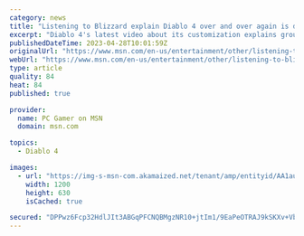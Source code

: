 ```yaml
---
category: news
title: "Listening to Blizzard explain Diablo 4 over and over again is driving me mad"
excerpt: "Diablo 4's latest video about its customization explains groundbreaking info like how you can choose different hairstyles for your characters and spend skill points to create a unique build. Blizzard is spending this precious time to let us know some of t"
publishedDateTime: 2023-04-28T10:01:59Z
originalUrl: "https://www.msn.com/en-us/entertainment/other/listening-to-blizzard-explain-diablo-4-over-and-over-again-is-driving-me-mad/ar-AA1auKah"
webUrl: "https://www.msn.com/en-us/entertainment/other/listening-to-blizzard-explain-diablo-4-over-and-over-again-is-driving-me-mad/ar-AA1auKah"
type: article
quality: 84
heat: 84
published: true

provider:
  name: PC Gamer on MSN
  domain: msn.com

topics:
  - Diablo 4

images:
  - url: "https://img-s-msn-com.akamaized.net/tenant/amp/entityid/AA1auCFg.img?h=630&w=1200&m=6&q=60&o=t&l=f&f=jpg"
    width: 1200
    height: 630
    isCached: true

secured: "DPPwz6Fcp32HdlJIt3ABGqPFCNQBMgzNR10+jtIm1/9EaPeOTRAJ9kSKXv+VbZ3pyBtyn8BZyPWUBN21zyD/feCzdNdO9MMovGYbWNNDKhAiuTSAX5QW0EcJxvzeXz+2fXjHlznt5W++jgFH2QPZ1rdzGMt5KFONcbZUPvaUllIXy2h0oYGYcRtTQLSRjtvwKPLkWS9t4sHjtrGnkz67fvfB/kjmIbeWxBtfM4Nnf3iDMIC/elmDAQgSHEgVszujB/gy6vrxlA6VFDJDkxOQftYiq/kCusWL2sxvTa1054A1/kzJD1S4Mt6WktG+08YzLFTQVeoCjz/i/PMIlYhqTT3uNhtNfH5mE/JshH3hln0=;RTZM+hh6wJsfu+KpsvQVIw=="
---
```


